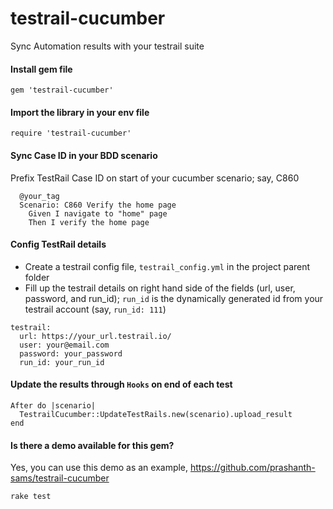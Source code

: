 # testrail-cucumber
Sync Automation results with your testrail suite

#### Install gem file
```
gem 'testrail-cucumber'
```

#### Import the library in your env file
```
require 'testrail-cucumber'
```

#### Sync Case ID in your BDD scenario
Prefix TestRail Case ID on start of your cucumber scenario; say, C860
```
  @your_tag
  Scenario: C860 Verify the home page
    Given I navigate to "home" page
    Then I verify the home page
```

#### Config TestRail details

- Create a testrail config file, `testrail_config.yml` in the project parent folder 
- Fill up the testrail details on right hand side of the fields (url, user, password, and run_id); `run_id` is the dynamically generated id from your testrail account (say, `run_id: 111`)

```
testrail:
  url: https://your_url.testrail.io/
  user: your@email.com
  password: your_password
  run_id: your_run_id
```

#### Update the results through `Hooks` on end of each test
```
After do |scenario|
  TestrailCucumber::UpdateTestRails.new(scenario).upload_result
end
```

#### Is there a demo available for this gem?
Yes, you can use this demo as an example, https://github.com/prashanth-sams/testrail-cucumber
```
rake test
```